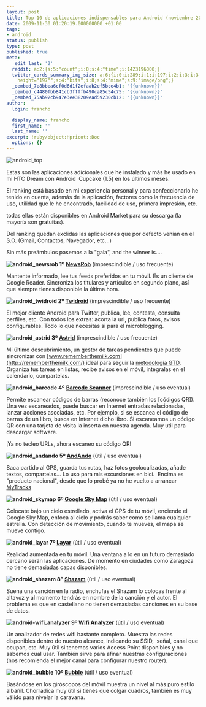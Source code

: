 ```yaml
---
layout: post
title: Top 10 de aplicaciones indispensables para Android (noviembre 2009)
date: 2009-11-30 01:20:19.000000000 +01:00
tags:
- android
status: publish
type: post
published: true
meta:
  _edit_last: '2'
  reddit: a:2:{s:5:"count";i:0;s:4:"time";i:1423196000;}
  twitter_cards_summary_img_size: a:6:{i:0;i:289;i:1;i:197;i:2;i:3;i:3;s:24:"width="289"
    height="197"";s:4:"bits";i:8;s:4:"mime";s:9:"image/png";}
  _oembed_7e8bbea6cf0d6d1f2efaab2ef5bce4b1: "{{unknown}}"
  _oembed_c4480fbb841cb3ffffb490ca85c54c75: "{{unknown}}"
  _oembed_75ab92cb947e3ee38209ead59230cb12: "{{unknown}}"
author:
  login: francho

  display_name: francho
  first_name: ''
  last_name: ''
excerpt: !ruby/object:Hpricot::Doc
  options: {}
---
```

![android_top](/assets/android_top1.png "android_top")

Estas son las aplicaciones adicionales que he instalado y más he usado en mi HTC Dream con Android  Cupcake (1.5) en los últimos meses.

El ranking está basado en mi experiencia personal y para confeccionarlo he tenido en cuenta, además de la aplicación, factores como la frecuencia de uso, utilidad que le he encontrado, facilidad de uso, primera impresión, etc.

todas ellas están disponibles en Android Market para su descarga (la mayoría son gratuitas).

Del ranking quedan exclidas las aplicaciones que por defecto venían en el S.O. (Gmail, Contactos, Navegador, etc...)

Sin más preámbulos pasemos a la "gala", and the winner is....

**![android_newsrob](/assets/android_newsrob1.png "android_newsrob") 1º** **[NewsRob](http://newsrob.blogspot.com/)**
(imprescindible / uso frecuente)

Mantente informado, lee tus feeds preferidos en tu móvil. Es un cliente de Google Reader. Sincroniza los titulares y artículos en segundo plano, así que siempre tienes disponible la última hora.

**![android_twidroid](/assets/android_twidroid1.jpg "android_twidroid") 2º [Twidroid](http://twidroid.com/)**
(imprescindible / uso frecuente)

El mejor cliente Android para Twitter, publica, lee, contesta, consulta perfiles, etc. Con todos los extras: acorta la url, publica fotos, avisos configurables. Todo lo que necesitas si para el microblogging.

**![android_astrid](/assets/android_astrid1.png "android_astrid") 3º [Astrid](http://weloveastrid.com/)**
(imprescindible / uso frecuente)

Mi último descubrimiento, un gestor de tareas pendientes que puede sincronizar con [www.rememberthemilk.com](http://rememberthemilk.com/) ideal para seguir la [metodología GTD](http://es.wikipedia.org/wiki/GTD). Organiza tus tareas en listas, recibe avisos en el móvil, integralas en el calendario, compartelas.

**![android_barcode](/assets/android_barcode1.jpg "android_barcode") 4º** [**Barcode Scanner**](http://code.google.com/p/zxing/)
(imprescindible / uso eventual)

Permite escanear códigos de barras (reconoce también los [códigos QR]). Una vez escaneados, puede buscar en Internet entradas relacionadas, lanzar acciones asociadas, etc. Por ejemplo, si se escanea el código de barras de un libro, busca en Internet dicho libro. Si escaneamos un código QR con una tarjeta de visita la inserta en nuestra agenda. Muy util para descargar software.

¡Ya no tecleo URLs, ahora escaneo su código QR!

**![android_andando](/assets/android_andando11.jpg "android_andando") 5º [AndAndo](http://andando.javielinux.com/)**
(útil / uso eventual)

Saca partido al GPS, guarda tus rutas, haz fotos geolocalizadas, añade textos, compartelas... Lo uso para mis excursiones en bici.  Encima es "producto nacional", desde que lo probé ya no he vuelto a arrancar  [MyTracks](http://mytracks.appspot.com/)

**![android_skymap](/assets/android_skymap1.png "android_skymap") 6º [Google Sky Map](http://www.google.com/sky/skymap.html)**
(útil / uso eventual)

Colocate bajo un cielo estrellado, activa el GPS de tu móvil, enciende el Google Sky Map, enfoca al cielo y podrás saber como se llama cualquier estrella. Con detección de movimiento, cuando te mueves, el mapa se mueve contigo.

**![android_layar](/assets/android_layar1.png "android_layar") 7º [Layar](http://layar.com/)**
(útil / uso eventual)

Realidad aumentada en tu móvil. Una ventana a lo en un futuro demasiado cercano serán las aplicaciones. De momento en ciudades como Zaragoza no tiene demasiadas capas disponibles.

**![android_shazam](/assets/android_shazam1.jpg "android_shazam") 8º [Shazam](http://www.shazam.com)** (útil / uso eventual)

Suena una canción en la radio, enchufas el Shazam lo colocas frente al altavoz y al momento tendrás en nombre de la canción y el autor. El problema es que en castellano no tienen demasiadas canciones en su base de datos.

**![android-wifi_analyzer](/assets/android-wifi_analyzer1.png "android-wifi_analyzer") 9º [Wifi Analyzer](http://sites.google.com/site/farproc/wifi-analyzer)**
(útil / uso eventual)

Un analizador de redes wifi bastante completo. Muestra las redes disponibles dentro de nuestro alcance, indicando su SSID,  señal, canal que ocupan, etc. Muy útil si tenemos varios Access Point disponibles y no sabemos cual usar. También sirve para afinar nuestras configuraciones (nos recomienda el mejor canal para configurar nuestro router).

**![android_bubble](/assets/android_bubble1.jpeg "android_bubble") 10º [Bubble](http://www.ktk.bz/search/label/bubble)**
(útil / uso eventual)

Basándose en los giróscopos del móvil muestra un nivel al más puro estilo albañil. Chorradica muy útil si tienes que colgar cuadros, también es muy válido para nivelar la caravana.
